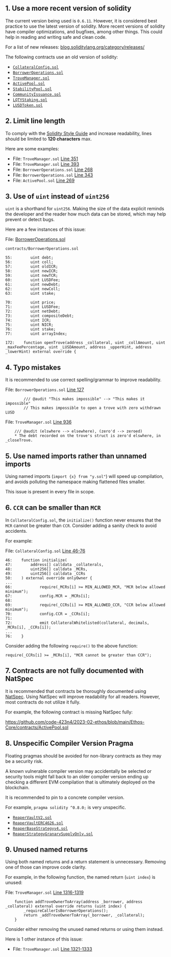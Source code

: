 ## 1. Use a more recent version of solidity

The current version being used is `0.6.11`. However, it is considered best practice to use the latest version of solidity. More recent versions of solidity have compiler optimizations, and bugfixes, among other things. This could help in reading and writing safe and clean code.

For a list of new releases: [blog.soliditylang.org/category/releases/](https://blog.soliditylang.org/category/releases/)

The following contracts use an old version of solidity:

- [`CollateralConfig.sol`](https://github.com/code-423n4/2023-02-ethos/blob/main/Ethos-Core/contracts/CollateralConfig.sol#L3)
- [`BorrowerOperations.sol`](https://github.com/code-423n4/2023-02-ethos/blob/main/Ethos-Core/contracts/BorrowerOperations.sol#L3)
- [`TroveManager.sol`](https://github.com/code-423n4/2023-02-ethos/blob/main/Ethos-Core/contracts/TroveManager.sol#L3)
- [`ActivePool.sol`](https://github.com/code-423n4/2023-02-ethos/blob/main/Ethos-Core/contracts/ActivePool.sol#L3)
- [`StabilityPool.sol`](https://github.com/code-423n4/2023-02-ethos/blob/main/Ethos-Core/contracts/StabilityPool.sol#L3)
- [`CommunityIssuance.sol`](https://github.com/code-423n4/2023-02-ethos/blob/main/Ethos-Core/contracts/LQTY/CommunityIssuance.sol#L3)
- [`LQTYStaking.sol`](https://github.com/code-423n4/2023-02-ethos/blob/main/Ethos-Core/contracts/LQTY/LQTYStaking.sol#L3)
- [`LUSDToken.sol`](https://github.com/code-423n4/2023-02-ethos/blob/main/Ethos-Core/contracts/LUSDToken.sol#L3)

## 2. Limit line length

To comply with the [Solidity Style Guide](https://docs.soliditylang.org/en/develop/style-guide.html#maximum-line-length) and increase readability, lines should be limited to **120 characters** max.

Here are some examples:

- File: `TroveManager.sol` [Line 351](https://github.com/code-423n4/2023-02-ethos/blob/main/Ethos-Core/contracts/TroveManager.sol#L351)
- File: `TroveManager.sol` [Line 393](https://github.com/code-423n4/2023-02-ethos/blob/main/Ethos-Core/contracts/TroveManager.sol#L393)
- File: `BorrowerOperations.sol` [Line 268](https://github.com/code-423n4/2023-02-ethos/blob/main/Ethos-Core/contracts/BorrowerOperations.sol#L268)
- File: `BorrowerOperations.sol` [Line 343](https://github.com/code-423n4/2023-02-ethos/blob/main/Ethos-Core/contracts/BorrowerOperations.sol#L343)
- File: `ActivePool.sol` [Line 269](https://github.com/code-423n4/2023-02-ethos/blob/main/Ethos-Core/contracts/ActivePool.sol#L269)

## 3. Use of `uint` instead of `uint256`

`uint` is a shorthand for `uint256`. Making the size of the data explicit reminds the developer and the reader how much data can be stored, which may help prevent or detect bugs.

Here are a few instances of this issue:

File: [BorrowerOperations.sol](https://github.com/code-423n4/2023-02-ethos/blob/main/Ethos-Core/contracts/BorrowerOperations.sol#L55)

```solidity
contracts/BorrowerOperations.sol

55:        uint debt;
56:        uint coll;
57:        uint oldICR;
58:        uint newICR;
59:        uint newTCR;
60:        uint LUSDFee;
61:        uint newDebt;
62:        uint newColl;
63:        uint stake;

70:        uint price;
71:        uint LUSDFee;
72:        uint netDebt;
73:        uint compositeDebt;
74:        uint ICR;
75:        uint NICR;
76:        uint stake;
77:        uint arrayIndex;

172:    function openTrove(address _collateral, uint _collAmount, uint _maxFeePercentage, uint _LUSDAmount, address _upperHint, address _lowerHint) external override {
```

## 4. Typo mistakes

It is recommended to use correct spelling/grammar to improve readability.

File: `BorrowerOperations.sol` [Line 127](https://github.com/code-423n4/2023-02-ethos/blob/main/Ethos-Core/contracts/BorrowerOperations.sol#L127)

```
        /// @audit "This makes impossible" --> "This makes it impossible"
        // This makes impossible to open a trove with zero withdrawn LUSD
```

File: `TroveManager.sol` [Line 936](https://github.com/code-423n4/2023-02-ethos/blob/main/Ethos-Core/contracts/TroveManager.sol#L936)

```
    /// @audit (elswhere --> elsewhere), (zero'd --> zeroed)
    * The debt recorded on the trove's struct is zero'd elswhere, in _closeTrove.
```

## 5. Use named imports rather than unnamed imports

Using named imports (`import {x} from "y.sol"`) will speed up compilation, and avoids polluting the namespace making flattened files smaller.

This issue is present in every file in scope.

## 6. `CCR` can be smaller than `MCR`

In `CollateralConfig.sol`, the `initialize()` function never ensures that the `MCR` cannot be greater than `CCR`. Consider adding a sanity check to avoid accidents.

For example:

File: `CollateralConfig.sol` [Line 46-76](https://github.com/code-423n4/2023-02-ethos/blob/main/Ethos-Core/contracts/CollateralConfig.sol#L46-L76)

```solidity
46:    function initialize(
47:        address[] calldata _collaterals,
48:        uint256[] calldata _MCRs,
49:        uint256[] calldata _CCRs
50:    ) external override onlyOwner {
...
66:            require(_MCRs[i] >= MIN_ALLOWED_MCR, "MCR below allowed minimum");
67:            config.MCR = _MCRs[i];
68:
69:            require(_CCRs[i] >= MIN_ALLOWED_CCR, "CCR below allowed minimum");
70:            config.CCR = _CCRs[i];
71:
72:            emit CollateralWhitelisted(collateral, decimals, _MCRs[i], _CCRs[i]);
...
76:    }
```

Consider adding the following `require()` to the above function:

`require(_CCRs[i] >= _MCRs[i], "MCR cannot be greater than CCR");`

## 7. Contracts are not fully documented with NatSpec

It is recommended that contracts be thoroughly documented using [NatSpec](https://docs.soliditylang.org/en/develop/natspec-format.html). Using NatSpec will improve readability for all readers. However, most contracts do not utilize it fully.

For example, the following contract is missing NatSpec fully:

https://github.com/code-423n4/2023-02-ethos/blob/main/Ethos-Core/contracts/ActivePool.sol

## 8. Unspecific Compiler Version Pragma

Floating pragmas should be avoided for non-library contracts as they may be a security risk.

A known vulnerable compiler version may accidentally be selected or security tools might fall back to an older compiler version ending up checking a different EVM compilation that is ultimately deployed on the blockchain.

It is recommended to pin to a concrete compiler version.

For example, `pragma solidity ^0.8.0;` is very unspecific.

- [`ReaperVaultV2.sol`](https://github.com/code-423n4/2023-02-ethos/blob/main/Ethos-Vault/contracts/ReaperVaultV2.sol#L3)
- [`ReaperVaultERC4626.sol`](https://github.com/code-423n4/2023-02-ethos/blob/main/Ethos-Vault/contracts/ReaperVaultERC4626.sol#L3)
- [`ReaperBaseStrategyv4.sol`](https://github.com/code-423n4/2023-02-ethos/blob/main/Ethos-Vault/contracts/abstract/ReaperBaseStrategyv4.sol#L3)
- [`ReaperStrategyGranarySupplyOnly.sol`](https://github.com/code-423n4/2023-02-ethos/blob/main/Ethos-Vault/contracts/ReaperStrategyGranarySupplyOnly.sol#L3)

## 9. Unused named returns

Using both named returns and a return statement is unnecessary. Removing one of those can improve code clarity.

For example, in the following function, the named return (`uint index`) is unused:

File: `TroveManager.sol` [Line 1316-1319](https://github.com/code-423n4/2023-02-ethos/blob/main/Ethos-Core/contracts/TroveManager.sol#L1316-L1319)

```solidity
    function addTroveOwnerToArray(address _borrower, address _collateral) external override returns (uint index) {
        _requireCallerIsBorrowerOperations();
        return _addTroveOwnerToArray(_borrower, _collateral);
    }
```

Consider either removing the unused named returns or using them instead.

Here is 1 other instance of this issue:

- File: `TroveManager.sol` [Line 1321-1333](https://github.com/code-423n4/2023-02-ethos/blob/main/Ethos-Core/contracts/TroveManager.sol#L1321-L1333)
